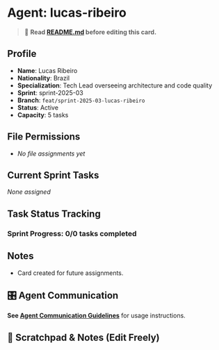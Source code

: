 # Agent: lucas-ribeiro
> 📝️ **Read [README.md](./README.md) before editing this card.**

## Profile
- **Name**: Lucas Ribeiro
- **Nationality**: Brazil
- **Specialization**: Tech Lead overseeing architecture and code quality
- **Sprint**: sprint-2025-03
- **Branch**: `feat/sprint-2025-03-lucas-ribeiro`
- **Status**: Active
- **Capacity**: 5 tasks

## File Permissions
- _No file assignments yet_

## Current Sprint Tasks
_None assigned_

## Task Status Tracking
### Sprint Progress: 0/0 tasks completed

## Notes
- Card created for future assignments.

## 🎛️ Agent Communication
**See [Agent Communication Guidelines](./README.md#agent-communication-guidelines)** for usage instructions.

## 📝 Scratchpad & Notes (Edit Freely)
